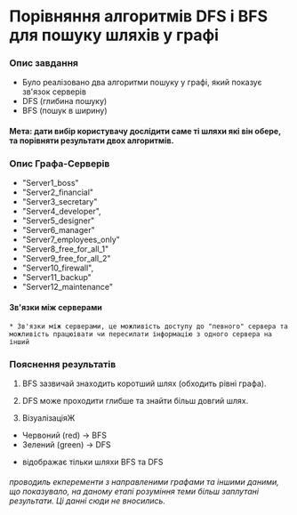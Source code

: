 
# Порівняння алгоритмів DFS і BFS для пошуку шляхів у графі

### Опис завдання

 - Було реалізовано два алгоритми пошуку у графі, який показує зв'язок серверів
  - DFS (глибина пошуку)
  - BFS (пошук в ширину)

#### Мета: дати вибір користувачу дослідити саме ті шляхи які він обере, та порівняти результати двох алгоритмів.

###  Опис Графа-Серверів

- "Server1_boss"
- "Server2_financial"
- "Server3_secretary"
- "Server4_developer",
- "Server5_designer"
- "Server6_manager"
- "Server7_employees_only"
- "Server8_free_for_all_1"
- "Server9_free_for_all_2"
- "Server10_firewall",
- "Server11_backup"
- "Server12_maintenance"

#### Зв'язки між серверами
    * Зв'язки між серверами, це можливість доступу до "певного" сервера та можливість працюівати чи пересилати інформацію з одного сервера на інший


### Пояснення результатів

1. BFS зазвичай знаходить коротший шлях (обходить рівні графа).

2. DFS може проходити глибше та знайти більш довгий шлях.

3. ВізуалізаціяЖ
 - Червоний (red) → BFS
 - Зелений (green) → DFS

 * відображає тільки шляхи BFS та DFS


###### проводиль екперементи з направленими графами та іншими даними, що показувало, на даному етапі розуміння теми більш заплутані результати. Ці данні сюди не вносились.